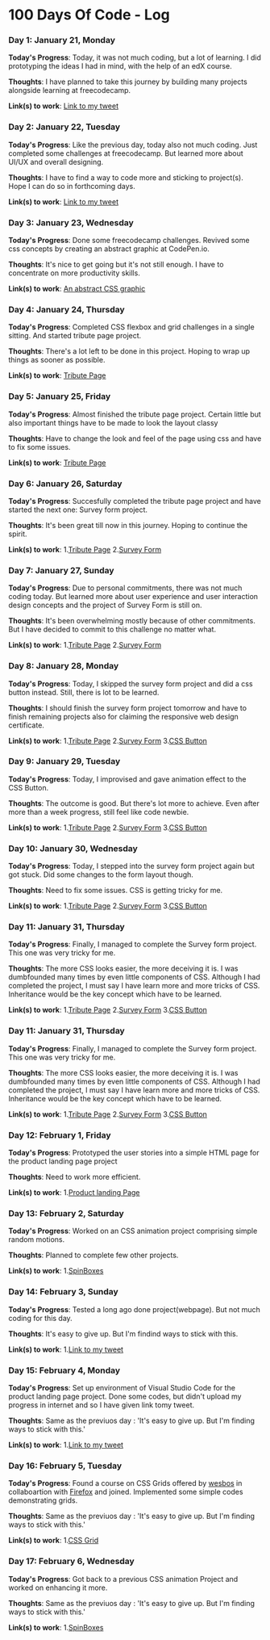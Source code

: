 # 100 Days Of Code - Log

### Day 1: January 21, Monday

**Today's Progress**: Today, it was not much coding, but a lot of learning. I did prototyping the ideas I had in mind, with the help of an edX course.

**Thoughts**: I have planned to take this journey by building many projects alongside learning at freecodecamp.

**Link(s) to work**: [Link to my tweet](https://twitter.com/raa_zez/status/1087409177167712261?s=19)

### Day 2: January 22, Tuesday

**Today's Progress**: Like the previous day, today also not much coding. Just completed some challenges at freecodecamp. But learned more about UI/UX and overall designing.

**Thoughts**: I have to find a way to code more and sticking to project(s). Hope I can do so in forthcoming days.

**Link(s) to work**: [Link to my tweet](https://twitter.com/raa_zez/status/1087748587889410050?s=19)

### Day 3: January 23, Wednesday

**Today's Progress**: Done some freecodecamp challenges. Revived some css concepts by creating an abstract graphic at CodePen.io.

**Thoughts**: It's nice to get going but it's not still enough. I have to concentrate on more productivity skills.

**Link(s) to work**: [An abstract CSS graphic](https://codepen.io/raa_zez/pen/xMGGKe)

### Day 4: January 24, Thursday

**Today's Progress**: Completed CSS flexbox and grid challenges in a single sitting. And started tribute page project.

**Thoughts**: There's a lot left to be done in this project. Hoping to wrap up things as sooner as possible.

**Link(s) to work**: [Tribute Page](https://codepen.io/raa_zez/pen/MLaYGo)

### Day 5: January 25, Friday

**Today's Progress**: Almost finished the tribute page project. Certain little but also important things have to be made to look the layout classy

**Thoughts**: Have to change the look and feel of the page using css and have to fix some issues.

**Link(s) to work**: [Tribute Page](https://codepen.io/raa_zez/pen/MLaYGo)

### Day 6: January 26, Saturday

**Today's Progress**: Succesfully completed the tribute page project and have started the next one: Survey form project.

**Thoughts**: It's been great till now in this journey. Hoping to continue the spirit.

**Link(s) to work**: 
1.[Tribute Page](https://codepen.io/raa_zez/pen/MLaYGo)
2.[Survey Form](https://codepen.io/raa_zez/pen/vbLoQV)


### Day 7: January 27, Sunday

**Today's Progress**: Due to personal commitments, there was not much coding today. But learned more about user experience and user interaction design concepts and the project of Survey Form is still on.

**Thoughts**: It's been overwhelming mostly because of other commitments. But I have decided to commit to this challenge no matter what.

**Link(s) to work**: 
1.[Tribute Page](https://codepen.io/raa_zez/pen/MLaYGo)
2.[Survey Form](https://codepen.io/raa_zez/pen/vbLoQV)
 

### Day 8: January 28, Monday

**Today's Progress**: Today, I skipped the survey form project and did a css button instead. Still, there is lot to be learned.

**Thoughts**: I should finish the survey form project tomorrow and have to finish remaining projects also for claiming the responsive web design certificate.

**Link(s) to work**: 
1.[Tribute Page](https://codepen.io/raa_zez/pen/MLaYGo)
2.[Survey Form](https://codepen.io/raa_zez/pen/vbLoQV)
3.[CSS Button](https://codepen.io/raa_zez/pen/BMzJNY)

### Day 9: January 29, Tuesday

**Today's Progress**: Today, I improvised and gave animation effect to the CSS Button. 

**Thoughts**: The outcome is good. But there's lot more to achieve. Even after more than a week progress, still feel like code newbie.

**Link(s) to work**: 
1.[Tribute Page](https://codepen.io/raa_zez/pen/MLaYGo)
2.[Survey Form](https://codepen.io/raa_zez/pen/vbLoQV)
3.[CSS Button](https://codepen.io/raa_zez/pen/BMzJNY)

### Day 10: January 30, Wednesday

**Today's Progress**: Today, I stepped into the survey form project again but got stuck. Did some changes to the form layout though.

**Thoughts**: Need to fix some issues. CSS is getting tricky for me. 

**Link(s) to work**: 
1.[Tribute Page](https://codepen.io/raa_zez/pen/MLaYGo)
2.[Survey Form](https://codepen.io/raa_zez/pen/vbLoQV)
3.[CSS Button](https://codepen.io/raa_zez/pen/BMzJNY)


### Day 11: January 31, Thursday

**Today's Progress**: Finally, I managed to complete the Survey form project. This one was very tricky for me.

**Thoughts**: The more CSS looks easier, the more deceiving it is. I was dumbfounded many times by even little components of CSS. Although I had completed the project, I must say I have learn more and more tricks of CSS. Inheritance would be the key concept which have to be learned.

**Link(s) to work**: 
1.[Tribute Page](https://codepen.io/raa_zez/pen/MLaYGo)
2.[Survey Form](https://codepen.io/raa_zez/pen/vbLoQV)
3.[CSS Button](https://codepen.io/raa_zez/pen/BMzJNY)
### Day 11: January 31, Thursday

**Today's Progress**: Finally, I managed to complete the Survey form project. This one was very tricky for me.

**Thoughts**: The more CSS looks easier, the more deceiving it is. I was dumbfounded many times by even little components of CSS. Although I had completed the project, I must say I have learn more and more tricks of CSS. Inheritance would be the key concept which have to be learned.

**Link(s) to work**: 
1.[Tribute Page](https://codepen.io/raa_zez/pen/MLaYGo)
2.[Survey Form](https://codepen.io/raa_zez/pen/vbLoQV)
3.[CSS Button](https://codepen.io/raa_zez/pen/BMzJNY)

### Day 12: February 1, Friday

**Today's Progress**: Prototyped the user stories into a simple HTML page for the product landing page project

**Thoughts**: Need to work more efficient.

**Link(s) to work**: 
1.[Product landing Page](https://codepen.io/raa_zez/pen/YBZbEp)


### Day 13: February 2, Saturday

**Today's Progress**: Worked on an CSS animation project comprising simple random motions.

**Thoughts**: Planned to complete few other projects.

**Link(s) to work**: 
1.[SpinBoxes](https://codepen.io/raa_zez/full/qgmomm)


### Day 14: February 3, Sunday

**Today's Progress**: Tested a long ago done project(webpage). But not much coding for this day.

**Thoughts**: It's easy to give up. But I'm findind ways to stick with this.

**Link(s) to work**: 
1.[Link to my tweet](https://twitter.com/raa_zez/status/1092100159075315712?s=19)


### Day 15: February 4, Monday

**Today's Progress**: Set up environment of Visual Studio Code for the product landing page project. Done some codes, but didn't upload my progress in internet and so I have given link tomy tweet.

**Thoughts**: Same as the previuos day : 'It's easy to give up. But I'm finding ways to stick with this.'

**Link(s) to work**: 
1.[Link to my tweet](https://twitter.com/raa_zez/status/1092471255721103362?s=19)


### Day 16: February 5, Tuesday

**Today's Progress**: Found a course on CSS Grids offered by [wesbos](https://github.com/wesbos) in collaboartion with [Firefox](https://github.com/topics/firefox) and joined. Implemented some simple codes demonstrating grids. 

**Thoughts**: Same as the previuos day : 'It's easy to give up. But I'm finding ways to stick with this.'

**Link(s) to work**: 
1.[CSS Grid](https://codepen.io/raa_zez/full/gqxJYN)


### Day 17: February 6, Wednesday

**Today's Progress**: Got back to a previous CSS animation Project and worked on enhancing it more. 

**Thoughts**: Same as the previuos day : 'It's easy to give up. But I'm finding ways to stick with this.'

**Link(s) to work**: 
1.[SpinBoxes](https://codepen.io/raa_zez/full/qgmomm)




